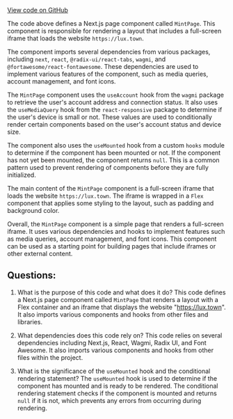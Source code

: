 [View code on GitHub](zoo-labs/zoo/blob/master/app/pages/mint/index.tsx)

The code above defines a Next.js page component called `MintPage`. This component is responsible for rendering a layout that includes a full-screen iframe that loads the website `https://lux.town`. 

The component imports several dependencies from various packages, including `next`, `react`, `@radix-ui/react-tabs`, `wagmi`, and `@fortawesome/react-fontawesome`. These dependencies are used to implement various features of the component, such as media queries, account management, and font icons.

The `MintPage` component uses the `useAccount` hook from the `wagmi` package to retrieve the user's account address and connection status. It also uses the `useMediaQuery` hook from the `react-responsive` package to determine if the user's device is small or not. These values are used to conditionally render certain components based on the user's account status and device size.

The component also uses the `useMounted` hook from a custom `hooks` module to determine if the component has been mounted or not. If the component has not yet been mounted, the component returns `null`. This is a common pattern used to prevent rendering of components before they are fully initialized.

The main content of the `MintPage` component is a full-screen iframe that loads the website `https://lux.town`. The iframe is wrapped in a `Flex` component that applies some styling to the layout, such as padding and background color.

Overall, the `MintPage` component is a simple page that renders a full-screen iframe. It uses various dependencies and hooks to implement features such as media queries, account management, and font icons. This component can be used as a starting point for building pages that include iframes or other external content.
## Questions: 
 1. What is the purpose of this code and what does it do?
   This code defines a Next.js page component called `MintPage` that renders a layout with a Flex container and an iframe that displays the website "https://lux.town". It also imports various components and hooks from other files and libraries.

2. What dependencies does this code rely on?
   This code relies on several dependencies including Next.js, React, Wagmi, Radix UI, and Font Awesome. It also imports various components and hooks from other files within the project.

3. What is the significance of the `useMounted` hook and the conditional rendering statement?
   The `useMounted` hook is used to determine if the component has mounted and is ready to be rendered. The conditional rendering statement checks if the component is mounted and returns `null` if it is not, which prevents any errors from occurring during rendering.